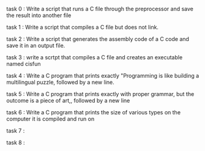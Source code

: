 task 0 : Write a script that runs a C file through the preprocessor and save the result into another file

task 1 : Write a script that compiles a C file but does not link.

task 2 : Write a script that generates the assembly code of a C code and save it in an output file.

task 3 : write a scrtpt that compiles a C file and creates an executable named cisfun

task 4 : Write a C program that prints exactly "Programming is like building a multilingual puzzle, followed by a new line.

task 5 : Write a C program that prints exactly with proper grammar, but the outcome is a piece of art,, followed by a new line

task 6 : Write a C program that prints the size of various types on the computer it is compiled and run on

task 7 : 

task 8 : 
